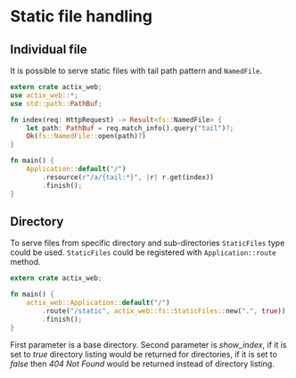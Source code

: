 # Static file handling

## Individual file

It is possible to serve static files with tail path pattern and `NamedFile`.

```rust
extern crate actix_web;
use actix_web::*;
use std::path::PathBuf;

fn index(req: HttpRequest) -> Result<fs::NamedFile> {
    let path: PathBuf = req.match_info().query("tail")?;
    Ok(fs::NamedFile::open(path)?)
}

fn main() {
    Application::default("/")
        .resource(r"/a/{tail:*}", |r| r.get(index))
        .finish();
}
```

## Directory

To serve files from specific directory and sub-directories `StaticFiles` type could be used. 
`StaticFiles` could be registered with `Application::route` method.

```rust
extern crate actix_web;

fn main() {
    actix_web::Application::default("/")
        .route("/static", actix_web::fs::StaticFiles::new(".", true))
        .finish();
}
```

First parameter is a base directory. Second parameter is *show_index*, if it is set to *true*
directory listing would be returned for directories, if it is set to *false*
then *404 Not Found* would be returned instead of directory listing.
